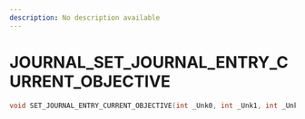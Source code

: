 ```yaml
---
description: No description available 
---
```


# JOURNAL\_SET_JOURNAL_ENTRY_CURRENT_OBJECTIVE

```cpp
void SET_JOURNAL_ENTRY_CURRENT_OBJECTIVE(int _Unk0, int _Unk1, int _Unk2);
```